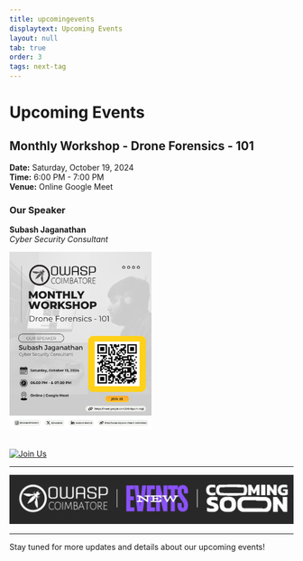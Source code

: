 ```yaml
---
title: upcomingevents
displaytext: Upcoming Events
layout: null
tab: true
order: 3
tags: next-tag
---
```


# Upcoming Events

## Monthly Workshop - Drone Forensics - 101

**Date:** Saturday, October 19, 2024  
**Time:** 6:00 PM - 7:00 PM  
**Venue:** Online Google Meet  

### Our Speaker
**Subash Jaganathan**  
*Cyber Security Consultant*  

<div>
    <img src="assets/images/events/Monthly_workshop_19-10-2024.png" alt="Event Poster" width="50%">
</div> 

<br>

[![Join Us](https://img.shields.io/badge/Join%20Us-Google%20Meet-FFEB3B?style=for-the-badge&logo=google-meet&logoColor=white&labelColor=F44336)](https://meet.google.com/brb-bpum-mpj)

---

![Coming Soon](assets/images/coming_soon_.gif)

---

Stay tuned for more updates and details about our upcoming events!
